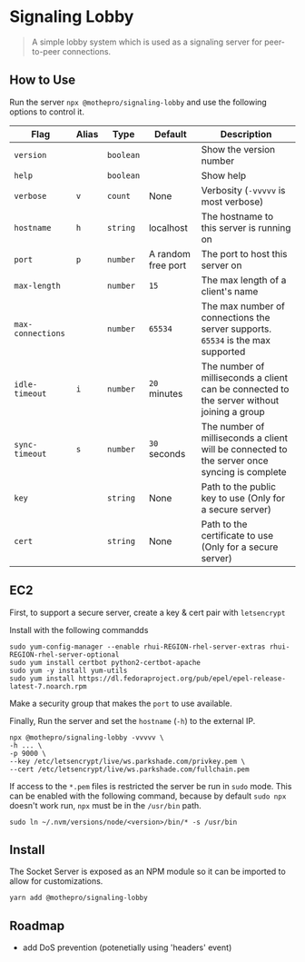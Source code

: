 # Signaling Lobby

> A simple lobby system which is used as a signaling server for peer-to-peer connections.

## How to Use

Run the server `npx @mothepro/signaling-lobby` and use the following options to control it.

Flag | Alias | Type | Default | Description
-----|-------|------|-------------|--------
`version` | | `boolean` | | Show the version number
`help` | | `boolean` | | Show help
`verbose` | `v` | `count` | None | Verbosity (`-vvvvv` is most verbose)
`hostname` | `h` | `string` | localhost | The hostname to this server is running on
`port` | `p` | `number` | A random free port | The port to host this server on
`max-length` | | `number` | `15` | The max length of a client's name
`max-connections` | | `number` | `65534` | The max number of connections the server supports. `65534` is the max supported
`idle-timeout` | `i` | `number` | `20` minutes | The number of milliseconds a client can be connected to the server without joining a group
`sync-timeout` | `s` | `number` | `30` seconds | The number of milliseconds a client will be connected to the server once syncing is complete
`key` | | `string` | None | Path to the public key to use (Only for a secure server)
`cert` | | `string` | None | Path to the certificate to use (Only for a secure server)

## EC2

First, to support a secure server, create a key & cert pair with `letsencrypt`

Install with the following commandds

```shell
sudo yum-config-manager --enable rhui-REGION-rhel-server-extras rhui-REGION-rhel-server-optional
sudo yum install certbot python2-certbot-apache
sudo yum -y install yum-utils
sudo yum install https://dl.fedoraproject.org/pub/epel/epel-release-latest-7.noarch.rpm
```

Make a security group that makes the `port` to use available.

Finally, Run the server and set the `hostname` (`-h`) to the external IP.

```shell
npx @mothepro/signaling-lobby -vvvvv \
-h ... \
-p 9000 \
--key /etc/letsencrypt/live/ws.parkshade.com/privkey.pem \
--cert /etc/letsencrypt/live/ws.parkshade.com/fullchain.pem
```

If access to the `*.pem` files is restricted the server be run in `sudo` mode.
This can be enabled with the following command, because by default `sudo npx` doesn't work run, `npx` must be in the `/usr/bin` path.

```shell
sudo ln ~/.nvm/versions/node/<version>/bin/* -s /usr/bin
```

## Install

The Socket Server is exposed as an NPM module so it can be imported to allow for customizations.

`yarn add @mothepro/signaling-lobby`

## Roadmap

+ add DoS prevention (potenetially using 'headers' event)
